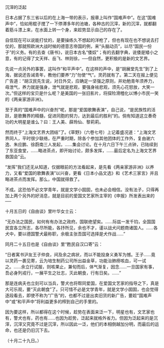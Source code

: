沉滓的泛起

  

日本占据了东三省以后的在上海一带的表示，报章上叫作“国难声中”。在这“国难声中”，恰如用棍子搅了一下停滞多年的池塘，各种古的沉滓，新的沉滓，就都翻着筋斗漂上来，在水面上转一个身，来趁势显示自己的存在了。

自信现在可以说能打仗的，是要操练久不想起的洋枪了，但也有现在也不想说去打仗的，那就照欧洲大战时候的德意志帝国的例，来“头脑动员”，以尽“国民一份子”的义务。有的去查《唐书》，说日本古名“倭奴”；有的去翻字典，说倭是矮小之意，有的记得了文天祥、岳飞、林则徐，──但自然，更积极的是新的文艺界。

先说一点另外的事罢，这叫作“和平声中”。在这样的声中，是“胡展堂先生”到了上海，据说还告诫青年，教他们要养“力”勿使“气”。灵药就有了。第二天在报上便见广告道：“胡汉民先生说，对日外交，应确定一坚强之原则，并劝勉青年须养力，毋泄气，养力就是强身，泄气就是悲观，要强身袪悲观，须先心花怒放，大笑一次。”但这样的宝贝是什么呢？是美国的一张旧影片，将探险滑稽化以博小市民一笑的《两亲家游非洲》。

至于真的“国难声中的兴奋剂”呢，那是“爱国歌舞表演”，自己说，“是民族性的活跃，是歌舞界的精髓，促进同胞的努力，达到最后的胜利”的。倘有知道这立奏奇功的大明星是谁么？曰：王人美、薛玲仙、黎莉莉。

然而终于“上海文艺界大团结”了。《草野》（六卷七号）上记着盛况道：“上海文艺界同人，平时很少联络，在严重时期，除各个参加其他团体的工作外，复由谢六逸、朱应鹏、徐蔚南三人发起，……集会讨论。在十月六日下午三点钟，已陆续到了东亚食堂，……略进茶点，即开始讨论，颇多发挥，……最后定名为上海文艺界救国会”云。

“发挥”我们还无从知道，仅据眼前的方法看起来，是先看《两亲家游非洲》以养力，又看“爱国的歌舞表演”以兴奋，更看《日本小品文选》和《艺术三家言》并且略进茶点而发挥。那么，中国就得救了。

不成。这恐怕不必文学青年，就是文学小囡囡，也未必会相信。没有法子，只得再加上两个另外的好消息，就是目前的爱国文艺家所主宰的《申报》所发表出来的──

十月五日的《自由谈》里叶华女士云：

  

“无办法之国民，如何有有办法之政府。国联绝望矣。……际兹一发千钧，全国国民宜各立所志，各尽所能，各抒所见，余也不才，谨以战犬问题商诸国人。……各犬中，要以德国警犬最称职，余极主张吾国可选择是犬作战……”

  

同月二十五日也是《自由谈》里“甦民自汉口寄”云：

  

“日者寓书沪友王子仲良，间及余之病状，而以不能投身义勇军为憾。王子……竟以灵药一裹见寄，云为培生制药公司所出益金草，功能治肺痨咳血，可一试之。……余立行试服，则咳果止，兼旬而后，体气渐复，因念……一旦国家有事，吾必身列戎行，一展平生之壮志，灭此朝食，行有日矣。……”

  

那是连病夫也立刻可以当兵，警犬也将帮同爱国，在爱国文艺家的指导之下，真是大可乐观，要“灭此朝食”了。只可惜不必是文学青年，就是文学小囡囡，也会觉得逐段看去，即使不称为“广告”的，也都不过是出卖旧货的新广告，要趁“国难声中”或“和平声中”将利益更多的榨到自己的手里的。

因为要这样，所以都得在这个时候，趁势在表面来泛一下，明星也有，文艺家也有，警犬也有，药也有……也因为趁势，泛起来就格外省力。但因为泛起来的是沉滓，沉滓又究竟不过是沉滓，所以因此一泛，他们的本相倒越加分明，而最后的运命，也还是仍旧沉下去。

  

（十月二十九日。）